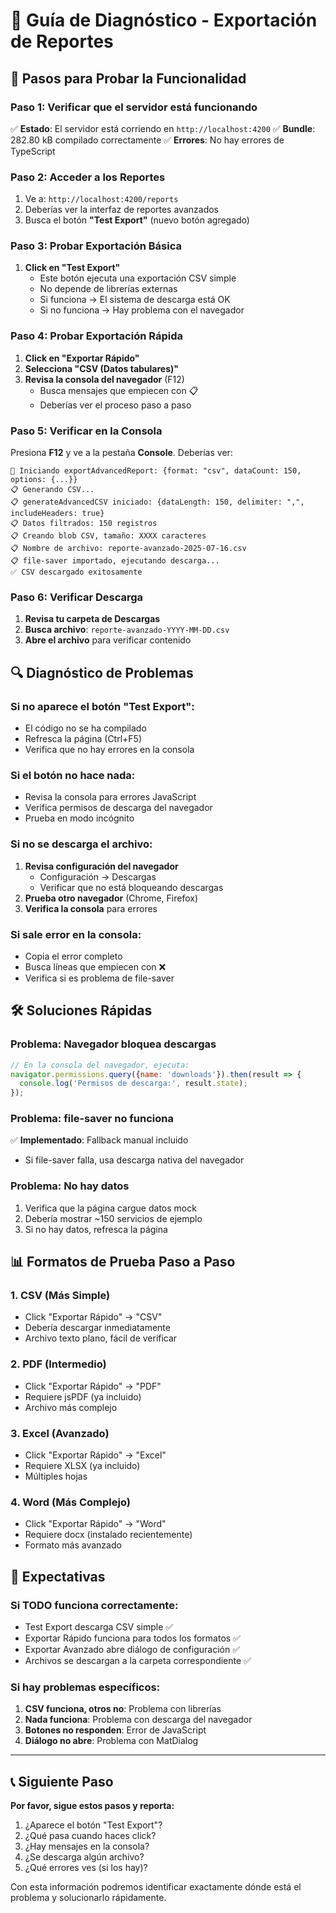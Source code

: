 # 🧪 Guía de Diagnóstico - Exportación de Reportes

## 🚀 Pasos para Probar la Funcionalidad

### **Paso 1: Verificar que el servidor está funcionando**
✅ **Estado**: El servidor está corriendo en `http://localhost:4200`
✅ **Bundle**: 282.80 kB compilado correctamente
✅ **Errores**: No hay errores de TypeScript

### **Paso 2: Acceder a los Reportes**
1. Ve a: `http://localhost:4200/reports`
2. Deberías ver la interfaz de reportes avanzados
3. Busca el botón **"Test Export"** (nuevo botón agregado)

### **Paso 3: Probar Exportación Básica**
1. **Click en "Test Export"**
   - Este botón ejecuta una exportación CSV simple
   - No depende de librerías externas
   - Si funciona → El sistema de descarga está OK
   - Si no funciona → Hay problema con el navegador

### **Paso 4: Probar Exportación Rápida**
1. **Click en "Exportar Rápido"**
2. **Selecciona "CSV (Datos tabulares)"**
3. **Revisa la consola del navegador** (F12)
   - Busca mensajes que empiecen con 📋
   - Deberías ver el proceso paso a paso

### **Paso 5: Verificar en la Consola**
Presiona **F12** y ve a la pestaña **Console**. Deberías ver:

```
🚀 Iniciando exportAdvancedReport: {format: "csv", dataCount: 150, options: {...}}
📋 Generando CSV...
📋 generateAdvancedCSV iniciado: {dataLength: 150, delimiter: ",", includeHeaders: true}
📋 Datos filtrados: 150 registros
📋 Creando blob CSV, tamaño: XXXX caracteres
📋 Nombre de archivo: reporte-avanzado-2025-07-16.csv
📋 file-saver importado, ejecutando descarga...
✅ CSV descargado exitosamente
```

### **Paso 6: Verificar Descarga**
1. **Revisa tu carpeta de Descargas**
2. **Busca archivo**: `reporte-avanzado-YYYY-MM-DD.csv`
3. **Abre el archivo** para verificar contenido

## 🔍 **Diagnóstico de Problemas**

### **Si no aparece el botón "Test Export":**
- El código no se ha compilado
- Refresca la página (Ctrl+F5)
- Verifica que no hay errores en la consola

### **Si el botón no hace nada:**
- Revisa la consola para errores JavaScript
- Verifica permisos de descarga del navegador
- Prueba en modo incógnito

### **Si no se descarga el archivo:**
1. **Revisa configuración del navegador**
   - Configuración → Descargas
   - Verificar que no está bloqueando descargas
2. **Prueba otro navegador** (Chrome, Firefox)
3. **Verifica la consola** para errores

### **Si sale error en la consola:**
- Copia el error completo
- Busca líneas que empiecen con ❌
- Verifica si es problema de file-saver

## 🛠️ **Soluciones Rápidas**

### **Problema: Navegador bloquea descargas**
```javascript
// En la consola del navegador, ejecuta:
navigator.permissions.query({name: 'downloads'}).then(result => {
  console.log('Permisos de descarga:', result.state);
});
```

### **Problema: file-saver no funciona**
✅ **Implementado**: Fallback manual incluido
- Si file-saver falla, usa descarga nativa del navegador

### **Problema: No hay datos**
1. Verifica que la página cargue datos mock
2. Debería mostrar ~150 servicios de ejemplo
3. Si no hay datos, refresca la página

## 📊 **Formatos de Prueba Paso a Paso**

### **1. CSV (Más Simple)**
- Click "Exportar Rápido" → "CSV"
- Debería descargar inmediatamente
- Archivo texto plano, fácil de verificar

### **2. PDF (Intermedio)**
- Click "Exportar Rápido" → "PDF"
- Requiere jsPDF (ya incluido)
- Archivo más complejo

### **3. Excel (Avanzado)**
- Click "Exportar Rápido" → "Excel"
- Requiere XLSX (ya incluido)
- Múltiples hojas

### **4. Word (Más Complejo)**
- Click "Exportar Rápido" → "Word"
- Requiere docx (instalado recientemente)
- Formato más avanzado

## 🎯 **Expectativas**

### **Si TODO funciona correctamente:**
- Test Export descarga CSV simple ✅
- Exportar Rápido funciona para todos los formatos ✅
- Exportar Avanzado abre diálogo de configuración ✅
- Archivos se descargan a la carpeta correspondiente ✅

### **Si hay problemas específicos:**
1. **CSV funciona, otros no**: Problema con librerías
2. **Nada funciona**: Problema con descarga del navegador
3. **Botones no responden**: Error de JavaScript
4. **Diálogo no abre**: Problema con MatDialog

---

## 📞 **Siguiente Paso**

**Por favor, sigue estos pasos y reporta:**
1. ¿Aparece el botón "Test Export"?
2. ¿Qué pasa cuando haces click?
3. ¿Hay mensajes en la consola?
4. ¿Se descarga algún archivo?
5. ¿Qué errores ves (si los hay)?

Con esta información podremos identificar exactamente dónde está el problema y solucionarlo rápidamente.
